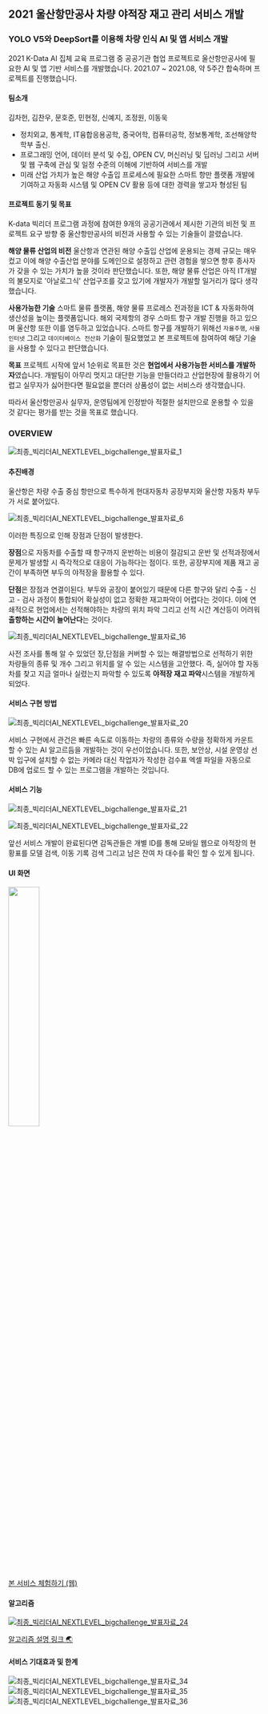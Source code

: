 ## 2021 울산항만공사 차량 야적장 재고 관리 서비스 개발 
### YOLO V5와 DeepSort를 이용해 차량 인식 AI 및 앱 서비스 개발

2021 K-Data AI 집체 교육 프로그램 중 공공기관 협업 프로젝트로 울산항만공사에 필요한 AI 및 앱 기반 서비스를 개발했습니다. 2021.07 ~ 2021.08, 약 5주간 합숙하며 프로젝트를 진행했습니다.

#### 팀소개 

김차헌, 김찬우, 문호준, 민현정, 신예지, 조정원, 이동욱

- 정치외교, 통계학, IT융합응용공학, 중국어학, 컴퓨터공학, 정보통계학, 조선해양학 학부 출신. 
- 프로그래밍 언어, 데이터 분석 및 수집, OPEN CV, 머신러닝 및 딥러닝 그리고 서버 및 웹 구축에 관심 및 일정 수준의 이해에 기반하여 서비스를 개발
- 미래 산업 가치가 높은 해양 수출입 프로세스에 필요한 스마트 항만 플랫폼 개발에 기여하고 자동화 시스템 및 OPEN CV 활용 등에 대한 경력을 쌓고자 형성된 팀

#### 프로젝트 동기 및 목표

K-data 빅리더 프로그램 과정에 참여한 9개의 공공기관에서 제시한 기관의 비전 및 프로젝트 요구 방향 중 울산항만공사의 비전과 사용할 수 있는 기술들이 끌렸습니다.   

**해양 물류 산업의 비전**
울산항과 연관된 해양 수출입 산업에 운용되는 경제 규모는 매우 컸고 이에 해양 수출산업 분야를 도메인으로 설정하고 관련 경험을 쌓으면 향후 종사자가 갖을 수 있는 가치가 높을 것이라 판단했습니다. 또한, 해양 물류 산업은 아직 IT개발의 불모지로 '아날로그식' 산업구조를 갖고 있기에 개발자가 개발할 일거리가 많다 생각했습니다.   

**사용가능한 기술**
스마트 물류 플랫폼, 해양 물류 프로레스 전과정을 ICT & 자동화하여 생산성을 높이는 플랫폼입니다. 해외 국제항의 경우 스마트 항구 개발 진행을 하고 있으며 울산항 또한 이를 염두하고 있었습니다. 스마트 항구를 개발하기 위해선 `자율주행`, `사물인터넷` 그리고 `데이터베이스 전산화` 기술이 필요했었고 본 프로젝트에 참여하여 해당 기술을 사용할 수 있다고 판단했습니다.   

**목표**
프로젝트 시작에 앞서 1순위로 목표한 것은 **현업에서 사용가능한 서비스를 개발하자**였습니다. 개발팀이 아무리 멋지고 대단한 기능을 만들더라고 산업현장에 활용하기 어렵고 실무자가 싫어한다면 필요없을 뿐더러 상품성이 없는 서비스라 생각했습니다.   

따라서 울산항만공사 실무자, 운영팀에게 인정받아 적절한 설치만으로 운용할 수 있을 것 같다는 평가를 받는 것을 목표로 했습니다. 

### OVERVIEW

![최종_빅리더AI_NEXTLEVEL_bigchallenge_발표자료_1](https://user-images.githubusercontent.com/67791317/203754755-5bfda6df-c59a-488d-9c97-9c10818424c1.jpg)

#### 추진배경

울산항은 차량 수출 중심 항만으로 특수하게 현대자동차 공장부지와 울산항 자동차 부두가 서로 붙어있다. 

![최종_빅리더AI_NEXTLEVEL_bigchallenge_발표자료_6](https://user-images.githubusercontent.com/67791317/203755161-9eac89db-64e1-47df-bb21-3539ede9d26e.jpg)

이러한 특징으로 인해 장점과 단점이 발생한다. 

**장점**으로 자동차를 수출할 때 항구까지 운반하는 비용이 절감되고 운반 및 선적과정에서 문제가 발생할 시 즉각적으로 대응이 가능하다는 점이다. 또한, 공장부지에 제품 재고 공간이 부족하면 부두의 야적장을 활용할 수 있다. 

**단점**은 장점과 연결이된다. 부두와 공장이 붙어있기 때문에 다른 항구와 달리 수출 - 신고 - 검사 과정이 통합되어 확실성이 없고 정확한 재고파악이 어렵다는 것이다. 이에 연쇄적으로 현업에서는 선적해야하는 차량의 위치 파악 그리고 선적 시간 계산등이 어려워 **출항하는 시간이 늘어난다**는 것이다. 

![최종_빅리더AI_NEXTLEVEL_bigchallenge_발표자료_16](https://user-images.githubusercontent.com/67791317/203755184-be1d490d-e55b-409f-a26f-529aac840d08.jpg)

사전 조사를 통해 알 수 있었던 장,단점을 커버할 수 있는 해결방법으로 선적하기 위한 차량들의 종류 및 개수 그리고 위치를 알 수 있는 시스템을 고안했다. 즉, 실어야 할 자동차를 찾고 지금 얼마나 실렸는지 파악할 수 있도록 **야적장 재고 파악**시스템을 개발하게 되었다. 

#### 서비스 구현 방법

![최종_빅리더AI_NEXTLEVEL_bigchallenge_발표자료_20](https://user-images.githubusercontent.com/67791317/203755196-5faa7255-867f-46cd-9ced-c114d8ff7301.jpg)

서비스 구현에서 관건은 빠른 속도로 이동하는 차량의 종류와 수량을 정확하게 카운트 할 수 있는 AI 알고르듬을 개발하는 것이 우선이었습니다. 또한, 보안상, 시설 운영상 선박 입구에 설치할 수 없는 카메라 대신 작업자가 작성한 검수표 엑셀 파일을 자동으로 DB에 업로드 할 수 있는 프로그램을 개발하는 것입니다. 

#### 서비스 기능 

![최종_빅리더AI_NEXTLEVEL_bigchallenge_발표자료_21](https://user-images.githubusercontent.com/67791317/203755204-66dadec6-4202-4300-929e-380fd1c98053.jpg) 

![최종_빅리더AI_NEXTLEVEL_bigchallenge_발표자료_22](https://user-images.githubusercontent.com/67791317/203755209-911fe571-2f31-409a-abd1-bea6c94ee223.jpg)

앞선 서비스 개발이 완료된다면 감독관들은 개별 ID를 통해 모바일 웹으로 야적장의 현황표를 모델 검색, 이동 기록 검색 그리고 남은 잔여 차 대수를 확인 할 수 있게 됩니다.   

#### UI 화면

<img src="https://user-images.githubusercontent.com/67791317/204077665-8eb593a7-b8fa-4c4a-b6e1-9c9415c54d9e.gif" width="35%" height="35%"/>

[본 서비스 체험하기 (웹)](https://big-leader-upa-project.herokuapp.com/chart)

#### 알고리즘

[![최종_빅리더AI_NEXTLEVEL_bigchallenge_발표자료_24](https://user-images.githubusercontent.com/67791317/203755213-8bc988a6-b5ba-4b0f-b7ad-f9a43e8906e9.jpg)](https://github.com/heoni00/2021-Project-UPA/tree/main/algorithm#readme)

[알고리즘 설명 링크 🌏](https://github.com/heoni00/2021-Project-UPA/tree/main/algorithm#readme)

#### 서비스 기대효과 및 한계

![최종_빅리더AI_NEXTLEVEL_bigchallenge_발표자료_34](https://user-images.githubusercontent.com/67791317/203755250-c148d0cf-12d8-4c8a-8676-08e679ef89cc.jpg)
![최종_빅리더AI_NEXTLEVEL_bigchallenge_발표자료_35](https://user-images.githubusercontent.com/67791317/203755254-86e38981-0acc-45f1-b6e7-db010d5652cd.jpg)
![최종_빅리더AI_NEXTLEVEL_bigchallenge_발표자료_36](https://user-images.githubusercontent.com/67791317/203755257-80b9bc54-b694-4e53-a0bf-52390718aa74.jpg)
